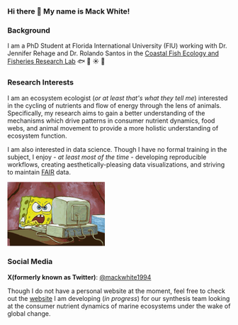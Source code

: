 ### Hi there 👋 My name is Mack White!

### **Background**

I am a PhD Student at Florida International University (FIU) working with Dr. Jennifer Rehage and Dr. Rolando Santos in the [Coastal Fish Ecology and Fisheries Research Lab](https://myweb.fiu.edu/rehagej/) :fish: :palm_tree: :sunny: :tropical_fish:

### **Research Interests**

I am an ecosystem ecologist (*or at least that's what they tell me*) interested in the cycling of nutrients and flow of energy through the lens of animals. Specifically, my research aims to gain a better understanding of the mechanisms which drive patterns in consumer nutrient dynamics, food webs, and animal movement to provide a more holistic understanding of ecosystem function. 

I am also interested in data science. Though I have no formal training in the subject, I enjoy - *at least most of the time* - developing reproducible workflows, creating aesthetically-pleasing data visualizations, and striving to maintain [FAIR](https://www.go-fair.org/fair-principles/) data.

![](https://github.com/mackwhite/mackwhite/blob/main/spongebob-computer.gif)

### **Social Media**

**X(formerly known as Twitter)**: [@mackwhite1994](https://twitter.com/mackwhite1994)

Though I do not have a personal website at the moment, feel free to check out the [website](https://mackwhite.github.io/cndwg_website/) I am developing (*in progress*) for our synthesis team looking at the consumer nutrient dynamics of marine ecosystems under the wake of global change.